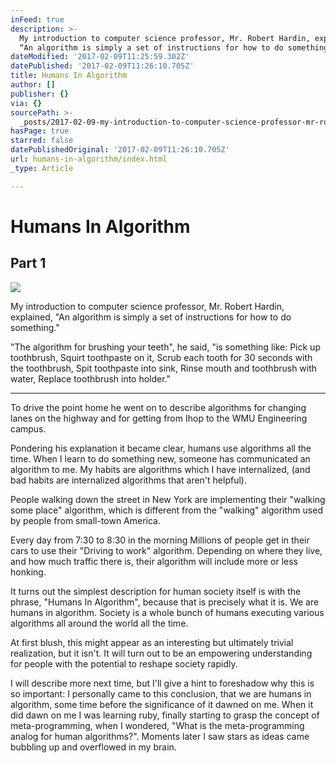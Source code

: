 ```yaml
---
inFeed: true
description: >-
  My introduction to computer science professor, Mr. Robert Hardin, explained,
  “An algorithm is simply a set of instructions for how to do something.”
dateModified: '2017-02-09T11:25:59.302Z'
datePublished: '2017-02-09T11:26:10.705Z'
title: Humans In Algorithm
author: []
publisher: {}
via: {}
sourcePath: >-
  _posts/2017-02-09-my-introduction-to-computer-science-professor-mr-robert-ha.md
hasPage: true
starred: false
datePublishedOriginal: '2017-02-09T11:26:10.705Z'
url: humans-in-algorithm/index.html
_type: Article

---
```

# Humans In Algorithm

## Part 1
![](https://the-grid-user-content.s3-us-west-2.amazonaws.com/bde3b33c-dfb8-4bb6-b42d-cc77eea6f30a.jpg)

My introduction to computer science professor, Mr. Robert Hardin, explained, "An algorithm is simply a set of instructions for how to do something."

"The algorithm for brushing your teeth", he said, "is something like: Pick up toothbrush, Squirt toothpaste on it, Scrub each tooth for 30 seconds with the toothbrush, Spit toothpaste into sink, Rinse mouth and toothbrush with water, Replace toothbrush into holder."

---

To drive the point home he went on to describe algorithms for changing lanes on the highway and for getting from Ihop to the WMU Engineering campus.

Pondering his explanation it became clear, humans use algorithms all the time. When I learn to do something new, someone has communicated an algorithm to me. My habits are algorithms which I have internalized, (and bad habits are internalized algorithms that aren't helpful).

People walking down the street in New York are implementing their "walking some place" algorithm, which is different from the "walking" algorithm used by people from small-town America.

Every day from 7:30 to 8:30 in the morning Millions of people get in their cars to use their "Driving to work" algorithm. Depending on where they live, and how much traffic there is, their algorithm will include more or less honking.

It turns out the simplest description for human society itself is with the phrase, "Humans In Algorithm", because that is precisely what it is. We are humans in algorithm. Society is a whole bunch of humans executing various algorithms all around the world all the time.

At first blush, this might appear as an interesting but ultimately trivial realization, but it isn't. It will turn out to be an empowering understanding for people with the potential to reshape society rapidly.

I will describe more next time, but I'll give a hint to foreshadow why this is so important: I personally came to this conclusion, that we are humans in algorithm, some time before the significance of it dawned on me. When it did dawn on me I was learning ruby, finally starting to grasp the concept of meta-programming, when I wondered, "What is the meta-programming analog for human algorithms?". Moments later I saw stars as ideas came bubbling up and overflowed in my brain.